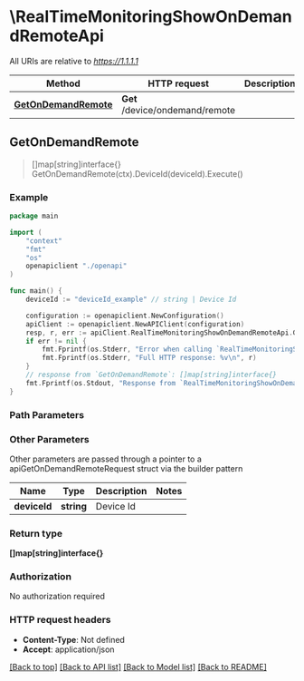 # \RealTimeMonitoringShowOnDemandRemoteApi

All URIs are relative to *https://1.1.1.1*

Method | HTTP request | Description
------------- | ------------- | -------------
[**GetOnDemandRemote**](RealTimeMonitoringShowOnDemandRemoteApi.md#GetOnDemandRemote) | **Get** /device/ondemand/remote | 



## GetOnDemandRemote

> []map[string]interface{} GetOnDemandRemote(ctx).DeviceId(deviceId).Execute()





### Example

```go
package main

import (
    "context"
    "fmt"
    "os"
    openapiclient "./openapi"
)

func main() {
    deviceId := "deviceId_example" // string | Device Id

    configuration := openapiclient.NewConfiguration()
    apiClient := openapiclient.NewAPIClient(configuration)
    resp, r, err := apiClient.RealTimeMonitoringShowOnDemandRemoteApi.GetOnDemandRemote(context.Background()).DeviceId(deviceId).Execute()
    if err != nil {
        fmt.Fprintf(os.Stderr, "Error when calling `RealTimeMonitoringShowOnDemandRemoteApi.GetOnDemandRemote``: %v\n", err)
        fmt.Fprintf(os.Stderr, "Full HTTP response: %v\n", r)
    }
    // response from `GetOnDemandRemote`: []map[string]interface{}
    fmt.Fprintf(os.Stdout, "Response from `RealTimeMonitoringShowOnDemandRemoteApi.GetOnDemandRemote`: %v\n", resp)
}
```

### Path Parameters



### Other Parameters

Other parameters are passed through a pointer to a apiGetOnDemandRemoteRequest struct via the builder pattern


Name | Type | Description  | Notes
------------- | ------------- | ------------- | -------------
 **deviceId** | **string** | Device Id | 

### Return type

**[]map[string]interface{}**

### Authorization

No authorization required

### HTTP request headers

- **Content-Type**: Not defined
- **Accept**: application/json

[[Back to top]](#) [[Back to API list]](../README.md#documentation-for-api-endpoints)
[[Back to Model list]](../README.md#documentation-for-models)
[[Back to README]](../README.md)

